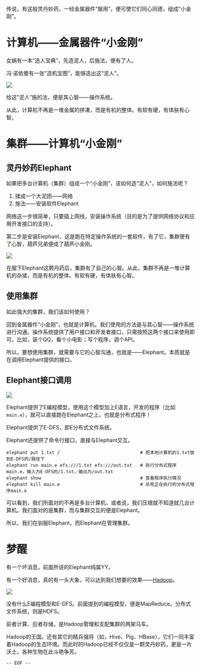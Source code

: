 传说，有这般灵丹妙药，一经金属器件“服用”，便可使它们同心同德，组成“小金刚”。

<!--more-->

计算机——金属器件“小金刚”
===

女娲有一本“造人宝典”，先造泥人，后施法，便有了人。

冯·诺依曼有一张“造机宝图”，能够造出这“泥人”。

![](冯诺依曼结构.jpg)

给这“泥人”施的法，便是其心智——操作系统。

从此，计算机不再是一堆金属的拼凑，而是有机的整体。有软有硬，有体肤有心智。

集群——计算机“小金刚”
===

灵丹妙药Elephant
---

如果把多台计算机（集群）组成一个“小金刚”，该如何造“泥人”，如何施法呢？

1. 揉成一个大泥团——网络
2. 施法——安装软件Elephant

网络这一步很简单，只要插上网线，安装操作系统（目的是为了提供网络协议和应用开发接口的支持）。

第二步是安装Elephant，这是跑在特定操作系统的一套软件，有了它，集群便有了心智，葫芦兄弟便成了葫芦小金刚。

![](葫芦娃.jpg)

在服下Elephant这颗丹药后，集群有了自己的心智。从此，集群不再是一堆计算机的杂揉，而是有机的整体。有软有硬，有体肤有心智。

使用集群
---

如此强大的集群，我们该如何使用？

回到金属器件“小金刚”，也就是计算机。我们使用的方法是与其心智——操作系统进行沟通。操作系统提供了用户接口和开发者接口，只需按照这两个接口来使用即可。比如，装个QQ，看个小电影；写个程序，调个API。

所以，要想使用集群，就需要与它的心智沟通，也就是——Elephant。本质就是在调用Elephant提供的接口。

Elephant接口调用
---

![](elephant核心.jpg)

Elephant提供了E编程模型，使用这个模型加上E语言，开发的程序（比如`main.e`），就可以直接跑在Elephant之上，也就是分布式程序！

Elephant提供了E-DFS，即E分布式文件系统。

Elephant还提供了命令行接口，直接与Elephant交互。

```
elephant put 1.txt /                              # 把本地计算机的1.txt放到E-DFS的/路径下
elephant run main.e efs:///1.txt efs:///out.txt   # 执行分布式程序main.e，输入为E-DFS的/1.txt，输出为/out.txt
elephant show                                     # 查看程序执行情况
elephant kill main.e                              # 杀死正在执行的分布式程序main.e
```

可以看到，我们所面对的不再是多台计算机，或者说，我们压根就不知道就几台计算机。我们面对的是集群，而与集群交互的便是Elephant。

所以，我们在驯服Elephant，而Elephant在管理集群。

梦醒
===

有一个坏消息，前面所说的Elephant纯属YY。

有一个好消息，真的有一头大象，可以达到我们想要的效果——[Hadoop](http://hadoop.apache.org/)。

![](hadoop-logo.jpg)

没有什么E编程模型和E-DFS。前面提到的编程模型，便是MapReduce。分布式文件系统，则是HDFS。

前者计算、后者存储，是Hadoop管理和支配集群的两架马车。

Hadoop的王国，还有其它的精兵强将（如，Hive、Pig、HBase），它们一同丰富着Hadoop的生态环境。而此时的Hadoop已经不仅仅是一颗灵丹妙药，更是一片沃土，各种生物在此斗艳争芳。

`-- EOF --`
